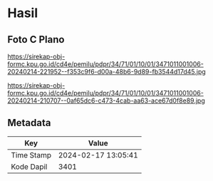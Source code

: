 # Hasil

## Foto C Plano

https://sirekap-obj-formc.kpu.go.id/cd4e/pemilu/pdpr/34/71/01/10/01/3471011001006-20240214-221952--f353c9f6-d00a-48b6-9d89-fb3544d17d45.jpg

https://sirekap-obj-formc.kpu.go.id/cd4e/pemilu/pdpr/34/71/01/10/01/3471011001006-20240214-210707--0af65dc6-c473-4cab-aa63-ace67d0f8e89.jpg


## Metadata

| Key        | Value               |
| ---------- | ------------------- |
| Time Stamp | 2024-02-17 13:05:41 |
| Kode Dapil | 3401                |



